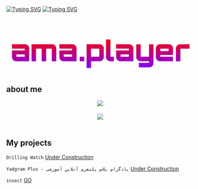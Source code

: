 [![Typing SVG](https://readme-typing-svg.demolab.com?font=Fira+Code&weight=700&duration=50&pause=5000&color=009cf7&center=true&vCenter=true&width=435&lines=Haj+Amir)](https://git.io/typing-svg)
[![Typing SVG](https://readme-typing-svg.demolab.com?font=Fira+Code&weight=700&duration=3000&pause=1000&color=00F7DC&center=true&vCenter=true&width=635&lines=%E2%9A%9B%EF%B8%8F+Front%3A+React.%F0%9F%87%AF%E2%80%8C%F0%9F%87%B8%E2%80%8C+%2C+Next.%F0%9F%87%AF%E2%80%8C%F0%9F%87%B8%E2%80%8C+%2C+Tailwind;Bootstrap+%2C+Materialize+%2C+Foundation+;%3C%2F%3E+Back-end%3A+Laravel+PHP;%F0%9F%8C%90+Language%3A+Python+%2C+Javascript+;PHP+%2C+shell+Script+%2C+C%2B%2B+Arduino;%F0%9F%A6%84+Other+%3A+Tkinter+%2C+PyQt+%2C+freeze+and;Electronics+Circuit+Creator+%E2%9A%A1)](https://git.io/typing-svg)
<h1 align="center">
  <br>
  <a href="https://instagram.com/ama.player0000"><img src="https://github.com/ama-player0000/ama-player0000/blob/main/ama.png?raw=true" alt="amir mohammad abolfathy" width="500"></a>
</h1>

<!-- ## My expertise

<p align="center">
<img alt="React/TS/JS" src="https://img.shields.io/badge/React/TS/JS-%231e1e1e.svg?style=for-the-badge&logo=React&logoColor=#00F7FF" /><img alt="Network" src="https://img.shields.io/badge/Network-%231e1e1e.svg?style=for-the-badge&logo=RSS&logocolor=yellow" />
  <br>
<img alt="Python" src="https://img.shields.io/badge/Python-%231e1e1e.svg?style=for-the-badge&logo=Python&logocolor=yellow" /><img alt="Git" src="https://img.shields.io/badge/Git-%231e1e1e.svg?style=for-the-badge&logo=git&logoColor=orange" />
<br>
  <span style="justify-content:center;"><img alt="Circuit" src="https://cdn-icons-png.flaticon.com/512/4350/4350670.png" width="32px"/> Circuit Creator</span>
</p> -->

## about me
<p align="center">
<img src="https://github-readme-stats.vercel.app/api?username=ama-player0000&theme=radical&show_icons=true" />
  <br><br>
<img src="https://github-readme-stats.vercel.app/api/top-langs?username=ama-player0000&show_icons=true&theme=dark&title_color=ffffff&text_color=ffffff&locale=en&layout=compact" />
  <br><br>


## My projects

```Drilling Watch``` <a href="#">Under Construction</a>

<p></p>

```Yadgram Plus - یادگرام پلاس پلتفرم آنلاین آموزشی``` <a href="#">Under Construction</a>

<p></p>

```insect``` <a href="https://github.com/ama-player0000/insect">GO</a>
